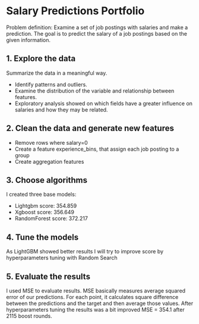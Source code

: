 # Salary Predictions Portfolio

Problem definition: 
Examine a set of job postings with salaries and make a prediction.
The goal is to predict the salary of a job postings based on the given information.

## 1. Explore the data
Summarize the data in a meaningful way.
- Identify patterns and outliers.
- Examine the distribution of the variable and relationship between features. 
- Exploratory analysis showed on which fields have a greater influence on salaries and how they may be related.

## 2. Clean the data and generate new features
- Remove rows where salary=0
- Create a feature experience_bins, that assign each job posting to a group
- Create aggregation features  

## 3. Choose algorithms
I created three base models:
- Lightgbm score: 354.859
- Xgboost score: 356.649
- RandomForest score: 372.217

## 4. Tune the models
As LightGBM showed better results I will try to improve score by hyperparameters tuning with Random Search

## 5. Evaluate the results
I used MSE to evaluate results. 
MSE basically measures average squared error of our predictions. For each point, it calculates square difference between the predictions and the target and then average those values.
After hyperparameters tuning the results was a bit improved MSE = 354.1 after 2115 boost rounds. 

